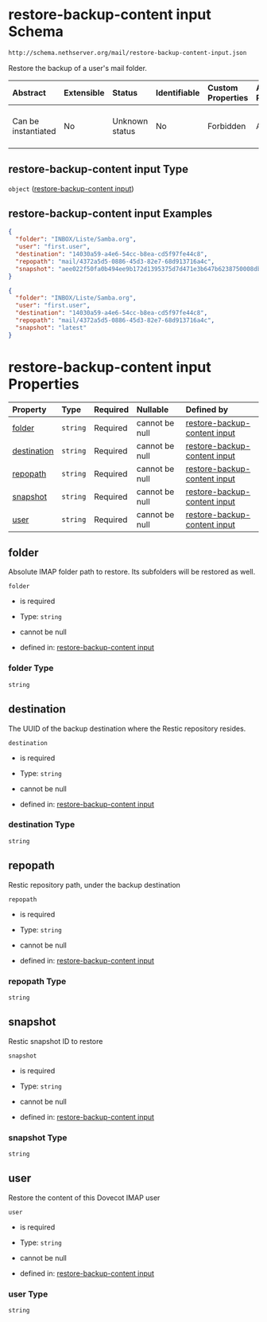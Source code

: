 # restore-backup-content input Schema

```txt
http://schema.nethserver.org/mail/restore-backup-content-input.json
```

Restore the backup of a user's mail folder.

| Abstract            | Extensible | Status         | Identifiable | Custom Properties | Additional Properties | Access Restrictions | Defined In                                                                                         |
| :------------------ | :--------- | :------------- | :----------- | :---------------- | :-------------------- | :------------------ | :------------------------------------------------------------------------------------------------- |
| Can be instantiated | No         | Unknown status | No           | Forbidden         | Allowed               | none                | [restore-backup-content-input.json](mail/restore-backup-content-input.json "open original schema") |

## restore-backup-content input Type

`object` ([restore-backup-content input](restore-backup-content-input.md))

## restore-backup-content input Examples

```json
{
  "folder": "INBOX/Liste/Samba.org",
  "user": "first.user",
  "destination": "14030a59-a4e6-54cc-b8ea-cd5f97fe44c8",
  "repopath": "mail/4372a5d5-0886-45d3-82e7-68d913716a4c",
  "snapshot": "aee022f50fa0b494ee9b172d1395375d7d471e3b647b6238750008dba92d29f7"
}
```

```json
{
  "folder": "INBOX/Liste/Samba.org",
  "user": "first.user",
  "destination": "14030a59-a4e6-54cc-b8ea-cd5f97fe44c8",
  "repopath": "mail/4372a5d5-0886-45d3-82e7-68d913716a4c",
  "snapshot": "latest"
}
```

# restore-backup-content input Properties

| Property                    | Type     | Required | Nullable       | Defined by                                                                                                                                                                           |
| :-------------------------- | :------- | :------- | :------------- | :----------------------------------------------------------------------------------------------------------------------------------------------------------------------------------- |
| [folder](#folder)           | `string` | Required | cannot be null | [restore-backup-content input](restore-backup-content-input-properties-folder.md "http://schema.nethserver.org/mail/restore-backup-content-input.json#/properties/folder")           |
| [destination](#destination) | `string` | Required | cannot be null | [restore-backup-content input](restore-backup-content-input-properties-destination.md "http://schema.nethserver.org/mail/restore-backup-content-input.json#/properties/destination") |
| [repopath](#repopath)       | `string` | Required | cannot be null | [restore-backup-content input](restore-backup-content-input-properties-repopath.md "http://schema.nethserver.org/mail/restore-backup-content-input.json#/properties/repopath")       |
| [snapshot](#snapshot)       | `string` | Required | cannot be null | [restore-backup-content input](restore-backup-content-input-properties-snapshot.md "http://schema.nethserver.org/mail/restore-backup-content-input.json#/properties/snapshot")       |
| [user](#user)               | `string` | Required | cannot be null | [restore-backup-content input](restore-backup-content-input-properties-user.md "http://schema.nethserver.org/mail/restore-backup-content-input.json#/properties/user")               |

## folder

Absolute IMAP folder path to restore. Its subfolders will be restored as well.

`folder`

* is required

* Type: `string`

* cannot be null

* defined in: [restore-backup-content input](restore-backup-content-input-properties-folder.md "http://schema.nethserver.org/mail/restore-backup-content-input.json#/properties/folder")

### folder Type

`string`

## destination

The UUID of the backup destination where the Restic repository resides.

`destination`

* is required

* Type: `string`

* cannot be null

* defined in: [restore-backup-content input](restore-backup-content-input-properties-destination.md "http://schema.nethserver.org/mail/restore-backup-content-input.json#/properties/destination")

### destination Type

`string`

## repopath

Restic repository path, under the backup destination

`repopath`

* is required

* Type: `string`

* cannot be null

* defined in: [restore-backup-content input](restore-backup-content-input-properties-repopath.md "http://schema.nethserver.org/mail/restore-backup-content-input.json#/properties/repopath")

### repopath Type

`string`

## snapshot

Restic snapshot ID to restore

`snapshot`

* is required

* Type: `string`

* cannot be null

* defined in: [restore-backup-content input](restore-backup-content-input-properties-snapshot.md "http://schema.nethserver.org/mail/restore-backup-content-input.json#/properties/snapshot")

### snapshot Type

`string`

## user

Restore the content of this Dovecot IMAP user

`user`

* is required

* Type: `string`

* cannot be null

* defined in: [restore-backup-content input](restore-backup-content-input-properties-user.md "http://schema.nethserver.org/mail/restore-backup-content-input.json#/properties/user")

### user Type

`string`
